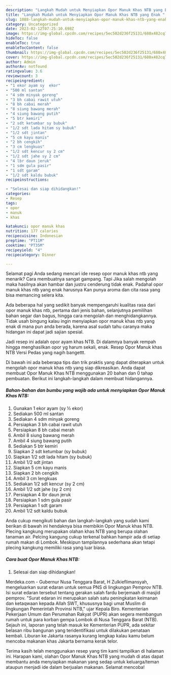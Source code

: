 ```yaml
---
description: "Langkah Mudah untuk Menyiapkan Opor Manuk Khas NTB yang Enak "
title: "Langkah Mudah untuk Menyiapkan Opor Manuk Khas NTB yang Enak "
slug: 1088-langkah-mudah-untuk-menyiapkan-opor-manuk-khas-ntb-yang-enak
category: Uncategorized
date: 2023-02-12T07:25:10.698Z
image: https://img-global.cpcdn.com/recipes/5ec502d236f25131/680x482cq70/opor-manuk-khas-ntb-foto-resep-utama.jpg
hideToc: false
enableToc: true
enableTocContent: false
thumbnail: https://img-global.cpcdn.com/recipes/5ec502d236f25131/680x482cq70/opor-manuk-khas-ntb-foto-resep-utama.jpg
cover: https://img-global.cpcdn.com/recipes/5ec502d236f25131/680x482cq70/opor-manuk-khas-ntb-foto-resep-utama.jpg
author: Admin
authorAv: notfound
ratingvalue: 3.6
reviewcount: 3
recipeingredient:
- "1 ekor ayam sy  ekor"
- "500 ml santan"
- "4 sdm minyak goreng"
- "3 bh cabai rawit utuh"
- "8 bh cabai merah"
- "8 siung bawang merah"
- "4 siung bawang putih"
- "5 btr kemiri"
- "2 sdt ketumbar sy bubuk"
- "1/2 sdt lada hitam sy bubuk"
- "1/2 sdt jintan"
- "5 cm kayu manis"
- "2 bh cengkih"
- "3 cm lengkuas"
- "1/2 sdt kencur sy 2 cm"
- "1/2 sdt jahe sy 2 cm"
- "4 lbr daun jeruk"
- "1 sdm gula pasir"
- "1 sdt garam"
- "1/2 sdt kaldu bubuk"
recipeinstructions:

- "Selesai dan siap dihidangkan!"
categories:
- Resep
tags:
- opor
- manuk
- khas

katakunci: opor manuk khas 
nutrition: 177 calories
recipecuisine: Indonesian
preptime: "PT11M"
cooktime: "PT35M"
recipeyield: "4"
recipecategory: Dinner

---
```



Selamat pagi Anda sedang mencari ide resep opor manuk khas ntb yang menarik? Cara membuatnya sangat gampang. Tapi Jika salah mengolah maka hasilnya akan hambar dan justru cenderung tidak enak. Padahal opor manuk khas ntb yang enak harusnya Kan punya aroma dan cita rasa yang bisa memancing selera kita.


Ada beberapa hal yang sedikit banyak mempengaruhi kualitas rasa dari opor manuk khas ntb, pertama dari jenis bahan, selanjutnya pemilihan bahan segar dan bagus, hingga cara mengolah dan menghidangkannya. Tidak usah bingung kalau ingin menyiapkan opor manuk khas ntb yang enak di mana pun anda berada, karena asal sudah tahu caranya maka hidangan ini dapat jadi sajian spesial.

Jadi resep ini adalah opor ayam khas NTB. Di dalamnya banyak rempah hingga menghasilkan opor yg harum sekali, enak. Resep Opor Manuk khas NTB Versi Pedas yang nagih bangettt.


Di bawah ini ada beberapa tips dan trik praktis yang dapat diterapkan untuk mengolah opor manuk khas ntb yang siap dikreasikan. Anda dapat membuat Opor Manuk Khas NTB menggunakan 20 bahan dan 0 tahap pembuatan. Berikut ini langkah-langkah dalam membuat hidangannya.

<!--inarticleads1-->

##### Bahan-bahan dan bumbu yang wajib ada untuk menyiapkan Opor Manuk Khas NTB:

1. Gunakan 1 ekor ayam (sy ½ ekor)
1. Sediakan 500 ml santan
1. Sediakan 4 sdm minyak goreng
1. Persiapkan 3 bh cabai rawit utuh
1. Persiapkan 8 bh cabai merah
1. Ambil 8 siung bawang merah
1. Ambil 4 siung bawang putih
1. Sediakan 5 btr kemiri
1. Siapkan 2 sdt ketumbar (sy bubuk)
1. Siapkan 1/2 sdt lada hitam (sy bubuk)
1. Ambil 1/2 sdt jintan
1. Siapkan 5 cm kayu manis
1. Siapkan 2 bh cengkih
1. Ambil 3 cm lengkuas
1. Sediakan 1/2 sdt kencur (sy 2 cm)
1. Ambil 1/2 sdt jahe (sy 2 cm)
1. Persiapkan 4 lbr daun jeruk
1. Persiapkan 1 sdm gula pasir
1. Persiapkan 1 sdt garam
1. Ambil 1/2 sdt kaldu bubuk


Anda cukup mengikuti bahan dan langkah-langkah yang sudah kami berikan di bawah ini hendaknya bisa membikin Opor Manuk khas NTB. Plecing kangkung merupakan olahan khas NTB yang berupa olahan tanaman air. Pelcing kangung cukup terkenal bahkan hampir ada di setiap rumah makan di Lombok. Meskipun tampilannya sederhana akan tetapi plecing kangkung memiliki rasa yang luar biasa. 

<!--inarticleads2-->

##### Cara buat Opor Manuk Khas NTB:


1. Selesai dan siap dihidangkan!

Merdeka.com - Gubernur Nusa Tenggara Barat, H Zulkieflimansyah, mengeluarkan surat edaran untuk semua PNS di lingkungan Pemprov NTB. Isi surat edaran tersebut tentang gerakan salah fardu berjemaah di masjid pemprov. &#34;Surat edaran ini merupakan salah satu peningkatan keimanan dan ketaqwaan kepada Allah SWT, khususnya bagi umat Muslim di lingkungan Pemerintah Provinsi NTB,&#34; ujar Kepala Biro. Kementerian Pekerjaan Umum dan Perumahan Rakyat (PUPR) akan segera membangun rumah untuk para korban gempa Lombok di Nusa Tenggara Barat (NTB). Sejauh ini, laporan yang telah masuk ke Kementerian PUPR, ada sekitar belasan ribu bangunan yang teridentifikasi untuk dilakukan penataan kembali. Liburan ke Jakarta rasanya kurang lengkap kalau kamu belum mencoba makanan khas Jakarta bernama kerak telor. 

Terima kasih telah menggunakan resep yang tim kami tampilkan di halaman ini. Harapan kami, olahan Opor Manuk Khas NTB yang mudah di atas dapat membantu anda menyiapkan makanan yang sedap untuk keluarga/teman ataupun menjadi ide dalam berjualan makanan. Selamat mencoba!
